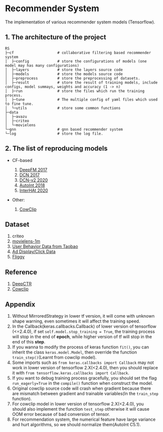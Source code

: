 # Recommender System

The implementation of various recommender system models (Tensorflow).

## 1. The architecture of the project

```
RS
├─cf                    # collaborative filtering based recommender system
│  ├─config             # store the configurations of models (one model may has many configurations)
│  ├─layers             # store the layers source code
│  ├─models             # store the models source code
│  ├─preprocess         # store the preprocessing of datasets.
│  ├─result             # store the result of training models, include configs, model summays, weights and accuracy (1 -> n)
│  ├─run                # store the files which run the training process.
│  ├─tune               # The multiple config of yaml files which used to fine tune.
│  └─utils              # store some common functions
├─data
│  ├─avazu
│  ├─criteo
│  └─movielens
└─gnn                   # gnn based recommender system
└─log                   # store the log file.
```

## 2. The list of reproducing models

* CF-based
    1. [DeepFM 2017](https://arxiv.org/pdf/1703.04247.pdf)
    2. [DCN 2017](https://dl.acm.org/doi/pdf/10.1145/3124749.3124754?ref=https://githubhelp.com)
    3. [DCN-v2 2020](https://arxiv.org/pdf/2008.13535.pdf)
    4. [AutoInt 2018](https://arxiv.org/pdf/1810.11921.pdf)
    5. [InterHAt 2020](https://dl.acm.org/doi/pdf/10.1145/3336191.3371785)

* Other:
    1. [CowClip](https://arxiv.org/pdf/2204.06240)

## Dataset

1. criteo
2. [movielens-1m](https://files.grouplens.org/datasets/movielens/ml-1m.zip)
3. [User Behavior Data from Taobao](https://tianchi.aliyun.com/dataset/dataDetail?dataId=649)
4. [Ad Display/Click Data](https://tianchi.aliyun.com/dataset/dataDetail?dataId=56#1)
5. [Fliggy](https://tianchi.aliyun.com/dataset/dataDetail?dataId=113649)

## Reference

1. [DeepCTR](https://deepctr-doc.readthedocs.io/en/latest/Quick-Start.html#getting-started-4-steps-to-deepctr)
2. [Cowclip](https://github.com/bytedance/LargeBatchCTR)

## Appendix

1. Without MirroredStrategy in lower tf version, it will come with unknown shape warning, even sometimes it will affect
   the training speed.
2. In the Callback(keras.callbacks.Callback) of lower version of tensorflow (<=2.4.0), if
   set `self.model.stop_training = True`, the training process will stop in the end of **epoch**, while higher version
   of tf will stop in the end of this **step**.
3. If you wanna to modify the process of keras function `fit()`, you can inherit the class `keras.model.Model`, then
   override the function `train_step()`(Learnt from cowclip model).
4. Some imports such as `from keras.callbacks import Callback` may not work in lower version of tensorflow 2.X(<2.4.0),
   then you should replace it with `from tensorflow.keras.callbacks import Callback`.
5. If you want to debug training process gracefully, you should set the flag `run_eagerly=True` in the `compile()`
   function when construct the model.
6. Original cowclip source code will crash when gradient because there are mismatch between gradient and trainable
   variables(In the `train_step` function).
7. For cowclip model in lower version of tensorflow 2.X(<2.4.0), you should also implement the function `test_step`
   otherwise it will cause OOM error because of bad conversion of tensor.
8. For recommendation system, the numerical feature have large variance and hurt algorithms, so we should normalize
   them(AutoInt C5.1).